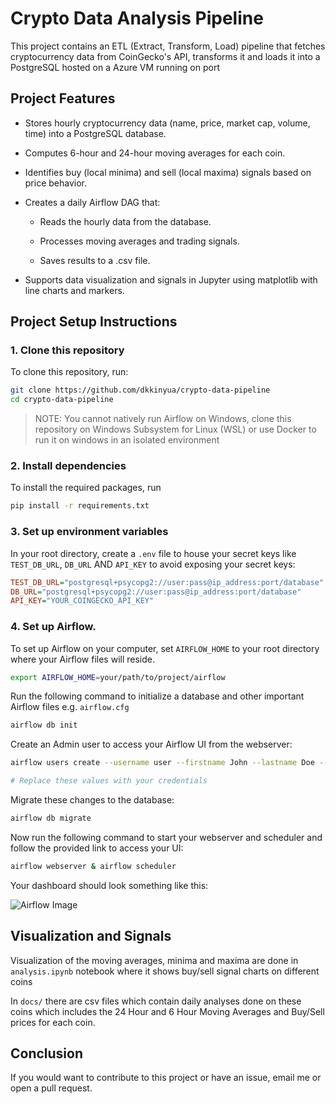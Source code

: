 # Crypto Data Analysis Pipeline

This project contains an ETL (Extract, Transform, Load) pipeline that fetches cryptocurrency data from CoinGecko's API, transforms it and loads it into a PostgreSQL hosted on a Azure VM running on port 

## Project Features
- Stores hourly cryptocurrency data (name, price, market cap, volume, time) into a PostgreSQL database.

- Computes 6-hour and 24-hour moving averages for each coin.

- Identifies buy (local minima) and sell (local maxima) signals based on price behavior.

- Creates a daily Airflow DAG that:

   - Reads the hourly data from the database.

   - Processes moving averages and trading signals.

   - Saves results to a .csv file.

- Supports data visualization and signals in Jupyter using matplotlib with line charts and markers.

## Project Setup Instructions
### 1. Clone this repository

To clone this repository, run:
```bash
git clone https://github.com/dkkinyua/crypto-data-pipeline
cd crypto-data-pipeline
```
> NOTE: You cannot natively run Airflow on Windows, clone this repository on Windows Subsystem for Linux (WSL) or use Docker to run it on windows in an isolated environment

### 2. Install dependencies
To install the required packages, run

```bash
pip install -r requirements.txt
```

### 3. Set up environment variables
In your root directory, create a `.env` file to house your secret keys like `TEST_DB_URL`, `DB_URL` AND `API_KEY` to avoid exposing your secret keys:

```ini
TEST_DB_URL="postgresql+psycopg2://user:pass@ip_address:port/database"
DB_URL="postgresql+psycopg2://user:pass@ip_address:port/database"
API_KEY="YOUR_COINGECKO_API_KEY"
```
### 4. Set up Airflow.
To set up Airflow on your computer, set `AIRFLOW_HOME` to your root directory where your Airflow files will reside.

```bash
export AIRFLOW_HOME=your/path/to/project/airflow
```

Run the following command to initialize a database and other important Airflow files e.g. `airflow.cfg`

```bash
airflow db init
```

Create an Admin user to access your Airflow UI from the webserver:

```bash
airflow users create --username user --firstname John --lastname Doe --email j@doe.com --role Admin

# Replace these values with your credentials
```

Migrate these changes to the database:

```bash
airflow db migrate
```

Now run the following command to start your webserver and scheduler and follow the provided link to access your UI:

```bash
airflow webserver & airflow scheduler
```

Your dashboard should look something like this:

![Airflow Image](https://res.cloudinary.com/depbmpoam/image/upload/v1749047994/Screenshot_2025-06-04_173624_xolbna.png)

## Visualization and Signals

Visualization of the moving averages, minima and maxima are done in `analysis.ipynb` notebook where it shows buy/sell signal charts on different coins

In `docs/` there are csv files which contain daily analyses done on these coins which includes the 24 Hour and 6 Hour Moving Averages and Buy/Sell prices for each coin.

## Conclusion

If you would want to contribute to this project or have an issue, email me or open a pull request.

